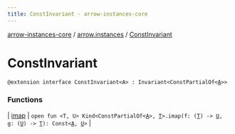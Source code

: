 ```yaml
---
title: ConstInvariant - arrow-instances-core
---
```


[arrow-instances-core](../../index.html) / [arrow.instances](../index.html) / [ConstInvariant](./index.html)

# ConstInvariant

`@extension interface ConstInvariant<A> : Invariant<ConstPartialOf<`[`A`](index.html#A)`>>`

### Functions

| [imap](imap.html) | `open fun <T, U> Kind<ConstPartialOf<`[`A`](index.html#A)`>, `[`T`](imap.html#T)`>.imap(f: (`[`T`](imap.html#T)`) -> `[`U`](imap.html#U)`, g: (`[`U`](imap.html#U)`) -> `[`T`](imap.html#T)`): Const<`[`A`](index.html#A)`, `[`U`](imap.html#U)`>` |

